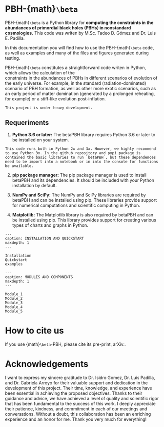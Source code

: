 # PBH-{math}`\beta`

PBH-{math}`\beta` is a Python library for **computing the constraints in the abundances of primordial black holes 
(PBHs) in nonstandard cosmologies.** This code was writen by M.Sc. Tadeo D. Gómez and Dr. Luis E. Padilla.

In this documentation you will find how to use the PBH-{math}`\beta` code, as well as examples and many of the files and figures generated during testing.

PBH-{math}`\beta` constitutes a straightforward code writen in Python, which allows the calculation of the  
constraints in the abundances of PBHs in different scenarios of evolution of the early universe. For example, in 
the standard (radiation-dominated) scenario of PBH formation, as well as other  more exotic scenarios, such as 
an early period of matter domination (generated by a prolonged  reheating, for example) or a stiff-like evolution 
post-inflation.

```{warning}
This project is under heavy development.
```

## Requeriments

1. **Python 3.6 or later:** The betaPBH library requires Python 3.6 or later to be installed on your system.

```{note}
This code runs both in Python 2x and 3x. However, we highly recommend to use Python 3x. In the github repository and pypi package is contained the basic libraries to run `betaPBH`, but these dependences need to be import into a notebook or in into the console for functions be available.
```

2. **pip package manager:** The pip package manager is used to install betaPBH and its dependencies. It should be included with your Python installation by default.

3. **NumPy and SciPy:** The NumPy and SciPy libraries are required by betaPBH and can be installed using pip. These libraries provide support for numerical computations and scientific computing in Python.

4. **Matplotlib:** The Matplotlib library is also required by betaPBH and can be installed using pip. This library provides support for creating various types of charts and graphs in Python.


```{toctree}
---
caption: INSTALLATION AND QUICKSTART
maxdepth: 1
---

Installation
Quickstart
examples
```

```{toctree}
---
caption: MODULES AND COMPONENTS
maxdepth: 1
---

Module_1
Module_2
Module_3
Module_4
Module_5
```


# How to cite us

If you use {math}`\beta`-PBH, please cite its pre-print, arXiv:.


# Acknowledgements


I want to express my sincere gratitude to Dr. Isidro Gomez, Dr. Luis Padilla, and Dr. Gabriela Arroyo for their valuable support and dedication in the development of this project. Their time, knowledge, and experience have been essential in achieving the proposed objectives. Thanks to their guidance and advice, we have achieved a level of quality and scientific rigor that has been fundamental to the success of this work. I deeply appreciate their patience, kindness, and commitment in each of our meetings and conversations. Without a doubt, this collaboration has been an enriching experience and an honor for me. Thank you very much for everything!
